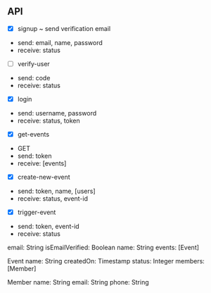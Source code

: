 ## API

- [x] signup ~ send verification email
- send: email, name, password
- receive: status

- [ ] verify-user
- send: code
- receive: status

- [x] login
- send: username, password
- receive: status, token

- [x] get-events
- GET
- send: token
- receive: [events]

- [x] create-new-event
- send: token, name, [users]
- receive: status, event-id

- [x] trigger-event
- send: token, event-id
- receive: status


email: String
isEmailVerified: Boolean
name: String
events: [Event]


Event
name: String
createdOn: Timestamp
status: Integer
members: [Member]

Member
name: String
email: String
phone: String